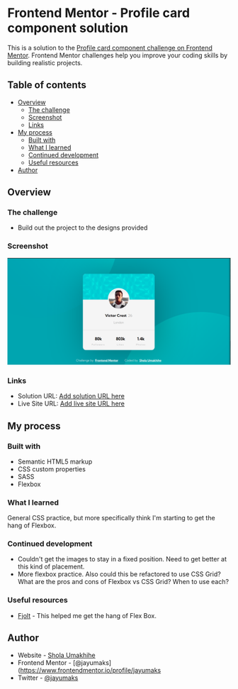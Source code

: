 # Frontend Mentor - Profile card component solution

This is a solution to the [Profile card component challenge on Frontend Mentor](https://www.frontendmentor.io/challenges/profile-card-component-cfArpWshJ). Frontend Mentor challenges help you improve your coding skills by building realistic projects.

## Table of contents

- [Overview](#overview)
  - [The challenge](#the-challenge)
  - [Screenshot](#screenshot)
  - [Links](#links)
- [My process](#my-process)
  - [Built with](#built-with)
  - [What I learned](#what-i-learned)
  - [Continued development](#continued-development)
  - [Useful resources](#useful-resources)
- [Author](#author)

## Overview

### The challenge

- Build out the project to the designs provided

### Screenshot

![](images/screenshot.png)

### Links

- Solution URL: [Add solution URL here](https://www.frontendmentor.io/solutions/profile-card-component-with-html-and-css-PpmHxmFOHo)
- Live Site URL: [Add live site URL here](https://jayumaks.github.io/profile-card-component/)

## My process

### Built with

- Semantic HTML5 markup
- CSS custom properties
- SASS
- Flexbox

### What I learned

General CSS practice, but more specifically think I'm starting to get the hang of Flexbox.

### Continued development

- Couldn't get the images to stay in a fixed position. Need to get better at this kind of placement.
- More flexbox practice. Also could this be refactored to use CSS Grid? What are the pros and cons of Flexbox vs CSS Grid? When to use each?

### Useful resources

- [Fjolt](https://fjolt.com/article/a-guide-to-css-flexbox) - This helped me get the hang of Flex Box.

## Author

- Website - [Shola Umakhihe](https://www.your-site.com)
- Frontend Mentor - [@jayumaks](https://www.frontendmentor.io/profile/jayumaks
- Twitter - [@jayumaks](https://www.twitter.com/jayumaks)

